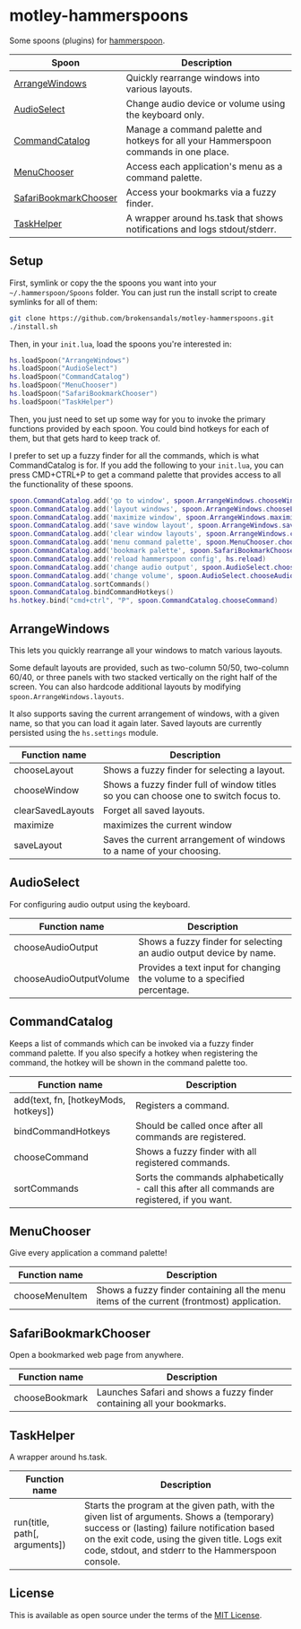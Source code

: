 # motley-hammerspoons

Some spoons (plugins) for [hammerspoon](https://www.hammerspoon.org).

|Spoon|Description|
|----|----|
|[ArrangeWindows](#arrangewindows)|Quickly rearrange windows into various layouts.|
|[AudioSelect](#audioselect)|Change audio device or volume using the keyboard only.|
|[CommandCatalog](#commandcatalog)|Manage a command palette and hotkeys for all your Hammerspoon commands in one place.|
|[MenuChooser](#menuchooser)|Access each application's menu as a command palette.|
|[SafariBookmarkChooser](#safaribookmarkchooser)|Access your bookmarks via a fuzzy finder.|
|[TaskHelper](#taskhelper)|A wrapper around hs.task that shows notifications and logs stdout/stderr.|

## Setup

First, symlink or copy the the spoons you want into your `~/.hammerspoon/Spoons` folder.
You can just run the install script to create symlinks for all of them:

```bash
git clone https://github.com/brokensandals/motley-hammerspoons.git
./install.sh
```

Then, in your `init.lua`, load the spoons you're interested in:

```lua
hs.loadSpoon("ArrangeWindows")
hs.loadSpoon("AudioSelect")
hs.loadSpoon("CommandCatalog")
hs.loadSpoon("MenuChooser")
hs.loadSpoon("SafariBookmarkChooser")
hs.loadSpoon("TaskHelper")
```

Then, you just need to set up some way for you to invoke the primary functions provided by each spoon.
You could bind hotkeys for each of them, but that gets hard to keep track of.

I prefer to set up a fuzzy finder for all the commands, which is what CommandCatalog is for.
If you add the following to your `init.lua`, you can press CMD+CTRL+P to get a command palette that provides access to all the functionality of these spoons.

```lua
spoon.CommandCatalog.add('go to window', spoon.ArrangeWindows.chooseWindow, 'cmd+ctrl', 'F')
spoon.CommandCatalog.add('layout windows', spoon.ArrangeWindows.chooseLayout, 'cmd+ctrl', 'L')
spoon.CommandCatalog.add('maximize window', spoon.ArrangeWindows.maximize, 'cmd+ctrl', 'M')
spoon.CommandCatalog.add('save window layout', spoon.ArrangeWindows.saveLayout)
spoon.CommandCatalog.add('clear window layouts', spoon.ArrangeWindows.clearSavedLayouts)
spoon.CommandCatalog.add('menu command palette', spoon.MenuChooser.chooseMenuItem, 'shift+cmd+ctrl', 'P')
spoon.CommandCatalog.add('bookmark palette', spoon.SafariBookmarkChooser.chooseBookmark)
spoon.CommandCatalog.add('reload hammerspoon config', hs.reload)
spoon.CommandCatalog.add('change audio output', spoon.AudioSelect.chooseAudioOutput)
spoon.CommandCatalog.add('change volume', spoon.AudioSelect.chooseAudioOutputVolume)
spoon.CommandCatalog.sortCommands()
spoon.CommandCatalog.bindCommandHotkeys()
hs.hotkey.bind("cmd+ctrl", "P", spoon.CommandCatalog.chooseCommand)
```

## ArrangeWindows

This lets you quickly rearrange all your windows to match various layouts.

Some default layouts are provided, such as two-column 50/50, two-column 60/40, or three panels with two stacked vertically on the right half of the screen.
You can also hardcode additional layouts by modifying `spoon.ArrangeWindows.layouts`.

It also supports saving the current arrangement of windows, with a given name, so that you can load it again later.
Saved layouts are currently persisted using the `hs.settings` module.

|Function name|Description|
|---|---|
|chooseLayout|Shows a fuzzy finder for selecting a layout.|
|chooseWindow|Shows a fuzzy finder full of window titles so you can choose one to switch focus to.|
|clearSavedLayouts|Forget all saved layouts.|
|maximize|maximizes the current window|
|saveLayout|Saves the current arrangement of windows to a name of your choosing.|

## AudioSelect

For configuring audio output using the keyboard.

|Function name|Description|
|---|---|
|chooseAudioOutput|Shows a fuzzy finder for selecting an audio output device by name.|
|chooseAudioOutputVolume|Provides a text input for changing the volume to a specified percentage.|

## CommandCatalog

Keeps a list of commands which can be invoked via a fuzzy finder command palette.
If you also specify a hotkey when registering the command, the hotkey will be shown in the command palette too.

|Function name|Description|
|---|---|
|add(text, fn, [hotkeyMods, hotkeys])|Registers a command.|
|bindCommandHotkeys|Should be called once after all commands are registered.|
|chooseCommand|Shows a fuzzy finder with all registered commands.|
|sortCommands|Sorts the commands alphabetically - call this after all commands are registered, if you want.|

## MenuChooser

Give every application a command palette!

|Function name|Description|
|---|---|
|chooseMenuItem|Shows a fuzzy finder containing all the menu items of the current (frontmost) application.|

## SafariBookmarkChooser

Open a bookmarked web page from anywhere.

|Function name|Description|
|---|---|
|chooseBookmark|Launches Safari and shows a fuzzy finder containing all your bookmarks.|

## TaskHelper

A wrapper around hs.task.

|Function name|Description|
|---|---|
|run(title, path\[, arguments\])|Starts the program at the given path, with the given list of arguments. Shows a (temporary) success or (lasting) failure notification based on the exit code, using the given title. Logs exit code, stdout, and stderr to the Hammerspoon console.|

## License

This is available as open source under the terms of the [MIT License](https://opensource.org/licenses/MIT).
